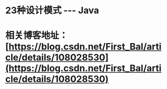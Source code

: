 # 23种设计模式 --- Java

# 相关博客地址：[https://blog.csdn.net/First_Bal/article/details/108028530](https://blog.csdn.net/First_Bal/article/details/108028530)